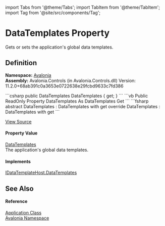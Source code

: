 import Tabs from '@theme/Tabs'; 
import TabItem from '@theme/TabItem'; 
import Tag from '@site/src/components/Tag'; 

# DataTemplates Property


Gets or sets the application's global data templates.



## Definition
**Namespace:** <a href="N_Avalonia">Avalonia</a>  
**Assembly:** Avalonia.Controls (in Avalonia.Controls.dll) Version: 11.2.0+68ab391c0a3653e0722638e29fcbd9633c7fd386

<Tabs groupId="api-code-preview">
<TabItem value="csharp" label="C#">
```csharp
public DataTemplates DataTemplates { get; }
```
</TabItem>
<TabItem value="vb" label="VB">
```vb
Public ReadOnly Property DataTemplates As DataTemplates
	Get
```
</TabItem>
<TabItem value="fsharp" label="F#">
```fsharp
abstract DataTemplates : DataTemplates with get
override DataTemplates : DataTemplates with get
```
</TabItem>
</Tabs>



<a href="https://github.com/AvaloniaUI/Avalonia/tree/master/srcAvalonia.Controls/Application.cs#L121" title="View the source code">View Source</a>



#### Property Value
<a href="T_Avalonia_Controls_Templates_DataTemplates">DataTemplates</a>  
The application's global data templates.

#### Implements
<a href="P_Avalonia_Controls_Templates_IDataTemplateHost_DataTemplates">IDataTemplateHost.DataTemplates</a>  


## See Also


#### Reference
<a href="T_Avalonia_Application">Application Class</a>  
<a href="N_Avalonia">Avalonia Namespace</a>  
